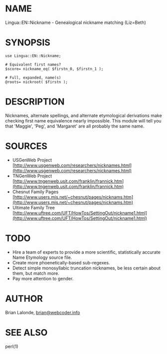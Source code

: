# NAME

Lingua::EN::Nickname - Genealogical nickname matching (Liz=Beth)

# SYNOPSIS

    use Lingua::EN::Nickname;

    # Equivalent first names?
    $score= nickname_eq( $firstn_0, $firstn_1 );

    # Full, expanded, name(s) 
    @roots= nickroot( $firstn );

# DESCRIPTION

Nicknames, alternate spellings, and alternate etymological derivations
make checking first name equivalence nearly impossible.
This module will tell you that 'Maggie', 'Peg', and 'Margaret' are all
probably the same name.

# SOURCES

- USGenWeb Project 
[http://www.usgenweb.com/researchers/nicknames.html](http://www.usgenweb.com/researchers/nicknames.html)
- TNGenWeb Project 
[http://www.tngenweb.usit.com/franklin/frannick.htm](http://www.tngenweb.usit.com/franklin/frannick.htm)
- Chesnut Family Pages 
[http://www.users.mis.net/~chesnut/pages/nicknams.htm](http://www.users.mis.net/~chesnut/pages/nicknams.htm)
- Ultimate Family Tree 
[http://www.uftree.com/UFT/HowTos/SettingOut/nickname1.html](http://www.uftree.com/UFT/HowTos/SettingOut/nickname1.html)

# TODO

- Hire a team of experts to provide a more scientific, 
statistically accurate Name Etymology source file.
- Create more phoenetically-based sub-regexes.
- Detect simple monosyllabic truncation nicknames, 
be less certain about them, but match more.
- Pay more attention to gender.

# AUTHOR

Brian Lalonde, <brian@webcoder.info>

# SEE ALSO

perl(1)
